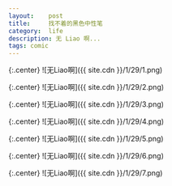 ```yaml
---
layout:    post
title:     找不着的黑色中性笔
category:  life
description: 无 Liao 啊...
tags: comic
---
```

{:.center}
![无Liao啊]({{ site.cdn }}/1/29/1.png)

{:.center}
![无Liao啊]({{ site.cdn }}/1/29/2.png)

{:.center}
![无Liao啊]({{ site.cdn }}/1/29/3.png)

{:.center}
![无Liao啊]({{ site.cdn }}/1/29/4.png)

{:.center}
![无Liao啊]({{ site.cdn }}/1/29/5.png)

{:.center}
![无Liao啊]({{ site.cdn }}/1/29/6.png)

{:.center}
![无Liao啊]({{ site.cdn }}/1/29/7.png)